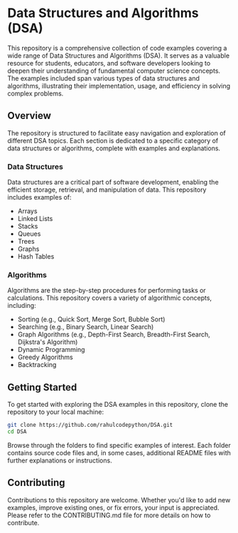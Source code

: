 # Data Structures and Algorithms (DSA)

This repository is a comprehensive collection of code examples covering a wide range of Data Structures and Algorithms (DSA). It serves as a valuable resource for students, educators, and software developers looking to deepen their understanding of fundamental computer science concepts. The examples included span various types of data structures and algorithms, illustrating their implementation, usage, and efficiency in solving complex problems.

## Overview

The repository is structured to facilitate easy navigation and exploration of different DSA topics. Each section is dedicated to a specific category of data structures or algorithms, complete with examples and explanations.

### Data Structures

Data structures are a critical part of software development, enabling the efficient storage, retrieval, and manipulation of data. This repository includes examples of:

- Arrays
- Linked Lists
- Stacks
- Queues
- Trees
- Graphs
- Hash Tables

### Algorithms

Algorithms are the step-by-step procedures for performing tasks or calculations. This repository covers a variety of algorithmic concepts, including:

- Sorting (e.g., Quick Sort, Merge Sort, Bubble Sort)
- Searching (e.g., Binary Search, Linear Search)
- Graph Algorithms (e.g., Depth-First Search, Breadth-First Search, Dijkstra's Algorithm)
- Dynamic Programming
- Greedy Algorithms
- Backtracking

## Getting Started

To get started with exploring the DSA examples in this repository, clone the repository to your local machine:

```bash
git clone https://github.com/rahulcodepython/DSA.git
cd DSA
```

Browse through the folders to find specific examples of interest. Each folder contains source code files and, in some cases, additional README files with further explanations or instructions.

## Contributing
Contributions to this repository are welcome. Whether you'd like to add new examples, improve existing ones, or fix errors, your input is appreciated. Please refer to the CONTRIBUTING.md file for more details on how to contribute.
